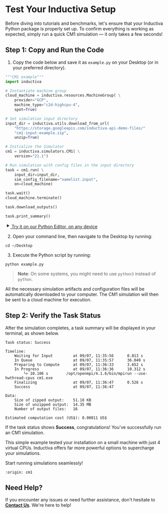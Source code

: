 # Test Your Inductiva Setup
Before diving into tutorials and benchmarks, let's ensure that your Inductiva Python package is properly set up. To confirm everything is working as expected, simply run a quick CM1 simulation — it only takes a few seconds!

## Step 1: Copy and Run the Code

1. Copy the code below and save it as `example.py` on your Desktop (or in your preferred directory).

```python
"""CM1 example"""
import inductiva

# Instantiate machine group
cloud_machine = inductiva.resources.MachineGroup( \
    provider="GCP",
    machine_type="c2d-highcpu-4",
    spot=True)

# Set simulation input directory
input_dir = inductiva.utils.download_from_url(
    "https://storage.googleapis.com/inductiva-api-demo-files/"
    "cm1-input-example.zip",
    unzip=True)

# Initialize the Simulator
cm1 = inductiva.simulators.CM1( \
    version="21.1")

# Run simulation with config files in the input directory
task = cm1.run( \
    input_dir=input_dir,
    sim_config_filename="namelist.input",
    on=cloud_machine)

task.wait()
cloud_machine.terminate()

task.download_outputs()

task.print_summary()
```

<a href="https://console.inductiva.ai/editor?simulator_name=cm1" class="try-playground-button" target="_blank">
  <svg class="icon" xmlns="http://www.w3.org/2000/svg" width="16" height="16" viewBox="0 0 24 24" fill="currentColor">
    <path d="M8 5v14l11-7z"/>
  </svg>
  Try it on our Python Editor, on any device
</a>

2. Open your command line, then navigate to the Desktop by running:

```
cd ~/Desktop
```

3. Execute the Python script by running:

```
python example.py
```

> **Note**: On some systems, you might need to use `python3` instead of `python`.

All the necessary simulation artifacts and configuration files will be automatically downloaded to your computer. The CM1 simulation will then be sent to a cloud machine for execution.

## Step 2: Verify the Task Status
After the simulation completes, a task summary will be displayed in your terminal, as shown below. 

```
Task status: Success

Timeline:
	Waiting for Input         at 09/07, 11:35:56      0.813 s
	In Queue                  at 09/07, 11:35:57      36.049 s
	Preparing to Compute      at 09/07, 11:36:33      3.652 s
	In Progress               at 09/07, 11:36:36      10.312 s
		└> 10.106 s        /opt/openmpi/4.1.6/bin/mpirun --use-hwthread-cpus cm1.exe
	Finalizing                at 09/07, 11:36:47      0.526 s
	Success                   at 09/07, 11:36:47      

Data:
	Size of zipped output:    51.18 KB
	Size of unzipped output:  14.35 MB
	Number of output files:   16

Estimated computation cost (US$): 0.00011 US$
```

If the task status shows **Success**, congratulations! You've successfully run an CM1 simulation.

This simple example tested your installation on a small machine with just 4 virtual CPUs. Inductiva offers far more powerful options to supercharge your simulations.

Start running simulations seamlessly!

```{banner_small}
:origin: cm1
```

## Need Help?
If you encounter any issues or need further assistance, don't hesitate to [**Contact Us**](mailto:support@inductiva.ai). We're here to help!
